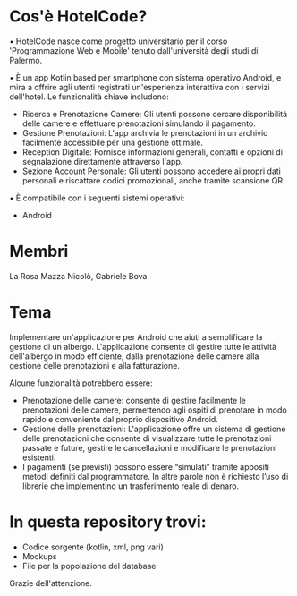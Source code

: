 # Cos'è HotelCode?

• HotelCode nasce come progetto universitario per il corso 'Programmazione Web e Mobile' tenuto dall'università degli studi di Palermo.

• È un app Kotlin based per smartphone con sistema operativo Android, e mira a offrire agli utenti registrati un'esperienza interattiva con i servizi dell'hotel. Le funzionalità chiave includono:

- Ricerca e Prenotazione Camere: Gli utenti possono cercare disponibilità delle camere e effettuare prenotazioni simulando il pagamento.
- Gestione Prenotazioni: L'app archivia le prenotazioni in un archivio facilmente accessibile per una gestione ottimale.
- Reception Digitale: Fornisce informazioni generali, contatti e opzioni di segnalazione direttamente attraverso l'app.
- Sezione Account Personale: Gli utenti possono accedere ai propri dati personali e riscattare codici promozionali, anche tramite scansione QR.

• È compatibile con i seguenti sistemi operativi:
- Android

# Membri
La Rosa Mazza Nicolò,
Gabriele Bova

# Tema
Implementare un'applicazione per Android che aiuti a semplificare la gestione di un albergo. L'applicazione consente di gestire tutte le attività dell'albergo in modo efficiente, dalla prenotazione delle camere alla gestione delle prenotazioni e alla fatturazione. 

Alcune funzionalità potrebbero essere: 

- Prenotazione delle camere: consente di gestire facilmente le prenotazioni delle camere, permettendo agli ospiti di prenotare in modo rapido e conveniente dal proprio dispositivo Android. 
- Gestione delle prenotazioni: L'applicazione offre un sistema di gestione delle prenotazioni che consente di visualizzare tutte le prenotazioni passate e future, gestire le cancellazioni e modificare le prenotazioni esistenti. 
- I pagamenti (se previsti) possono essere “simulati” tramite appositi metodi definiti dal programmatore. In altre parole non è richiesto l’uso di librerie che implementino un trasferimento reale di denaro.

# In questa repository trovi:
- Codice sorgente (kotlin, xml, png vari)
- Mockups
- File per la popolazione del database

Grazie dell'attenzione.
